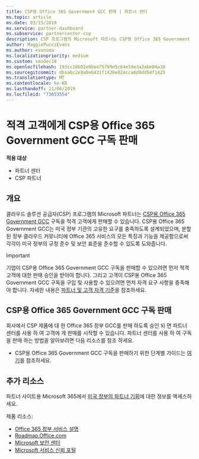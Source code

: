 ```yaml
---
title: CSP용 Office 365 Government GCC 판매 | 파트너 센터
ms.topic: article
ms.date: 03/15/2019
ms.service: partner-dashboard
ms.subservice: partnercenter-csp
description: CSP 프로그램의 Microsoft 파트너는 CSP용 Office 365 Government GCC 구독을 적격 고객에게 판매할 수 있습니다. CSP 용 Office 365 정부 GCC는 미국 정부 및 정부 계약자를 위해 설계 된 클라우드 생산성 서비스 제품군입니다.
author: MaggiePucciEvans
ms.author: evansma
ms.localizationpriority: medium
ms.custom: seodec18
ms.openlocfilehash: 193cc10b02e0bee75799e5c64e59e3a3abe04a30
ms.sourcegitcommit: dbaa6c2e8a0e6431f1420e024cca6d0dd54f1425
ms.translationtype: MT
ms.contentlocale: ko-KR
ms.lasthandoff: 11/06/2019
ms.locfileid: "73653554"
---
```

# <a name="sell-office-365-government-gcc-for-csp-subscriptions-to-qualified-customers"></a>적격 고객에게 CSP용 Office 365 Government GCC 구독 판매

**적용 대상**

-  파트너 센터
-  CSP 파트너


## <a name="overview"></a>개요

클라우드 솔루션 공급자(CSP) 프로그램의 Microsoft 파트너는 [CSP용 Office 365 Government GCC](https://www.microsoft.com/microsoft-365/partners/governmentforCSP) 구독을 적격 고객에게 판매할 수 있습니다. CSP용 Office 365 Government GCC는 미국 정부 기관의 고유한 요구를 충족하도록 설계되었으며, 분할된 정부 클라우드 커뮤니티에 Office 365 서비스의 모든 특징과 기능을 제공함으로써 각각이 미국 정부의 규정 준수 및 보안 표준을 준수할 수 있도록 도와줍니다. 

>[!IMPORTANT] 
>기업이 CSP용 Office 365 Government GCC 구독을 판매할 수 있으려면 먼저 적격 고객에 대한 판매 승인을 받아야 합니다. 그리고 고객이 CSP용 Office 365 Government GCC 구독을 구입 및 사용할 수 있으려면 먼저 자격 요구 사항을 충족해야 합니다. 자세한 내용은 [파트너 및 고객 자격 기준](csp-gcc-validate.md)을 참조하세요.


## <a name="sell-office-365-government-gcc-for-csp-subscriptions"></a>CSP용 Office 365 Government GCC 구독 판매

회사에서 CSP 제품에 대 한 Office 365 정부 GCC를 판매 하도록 승인 되 면 파트너 센터를 사용 하 여 고객에 게 판매를 시작할 수 있습니다. 파트너 센터를 사용 하 여 구독을 판매 하는 방법을 알아보려면 다음 리소스를 참조 하세요. 

-   CSP용 Office 365 Government GCC 구독을 판매하기 위한 단계별 가이드는 [여기](https://go.microsoft.com/fwlink/?linkid=2007323)를 참조하세요.  


## <a name="additional-resources"></a>추가 리소스

파트너 사이트용 Microsoft 365에서 [미국 정부의 파트너 기회](https://www.microsoft.com/microsoft-365/partners/governmentforCSP)에 대한 정보를 액세스하세요.

제품 리소스:

- [Office 365 정부 서비스 설명](https://technet.microsoft.com/library/mt774581.aspx)
- [Roadmap.Office.com](https://products.office.com/business/office-365-roadmap)
- [Microsoft 보안 센터](https://www.microsoft.com/TrustCenter/)
- [Microsoft 서비스 신뢰 포털](https://aka.ms/STP)

